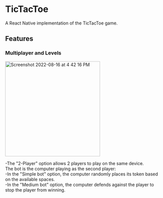 # TicTacToe
A React Native implementation of the TicTacToe game. 

## Features

### Multiplayer and Levels

<img width="304" alt="Screenshot 2022-08-16 at 4 42 16 PM" src="https://user-images.githubusercontent.com/63542508/184866108-fd07555d-00f0-4af9-8149- c177eaebbf0d.png">

-The "2-Player" option allows 2 players to play on the same device.  
The bot is the computer playing as the second player:  
-In the "Simple bot" option, the computer randomly places its token based on the available spaces.   
-In the "Medium bot" option, the computer defends against the player to stop the player from winning.   
